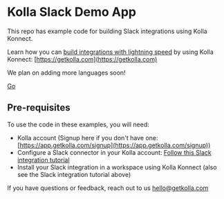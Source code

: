 # Kolla Slack Demo App

This repo has example code for building Slack integrations using Kolla Konnect.

Learn how you can [build integrations with lightning speed](https://getkolla.com) by using Kolla Konnect: [https://getkolla.com](https://getkolla.com)

We plan on adding more languages soon!

[Go](https://github.com/kollalabs/slack-demo/tree/main/go)


## Pre-requisites

To use the code in these examples, you will need:

* Kolla account (Signup here if you don't have one: [https://app.getkolla.com/signup](https://app.getkolla.com/signup))
* Configure a Slack connector in your Kolla account: [Follow this Slack integration tutorial](https://docs.getkolla.com/kolla/tutorials/build-a-slack-integration)
* Install your Slack integration in a workspace using Kolla Konnect (also see the Slack integration tutorial above)

If you have questions or feedback, reach out to us [hello@getkolla.com](mailto:hello@getkolla.com)
